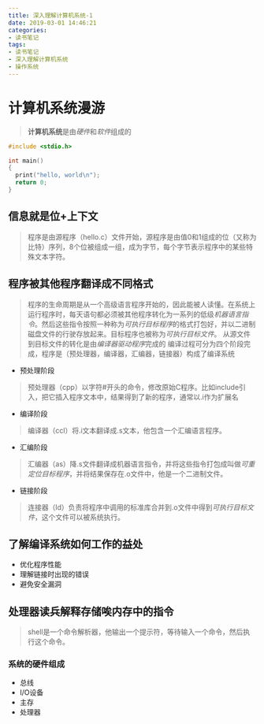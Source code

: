```yaml
---
title: 深入理解计算机系统-1
date: 2019-03-01 14:46:21
categories:
- 读书笔记
tags:
- 读书笔记
- 深入理解计算机系统
- 操作系统
---
```


# 计算机系统漫游

> **计算机系统**是由*硬件*和*软件*组成的

```c
#include <stdio.h>

int main()
{
  print("hello, world\n");
  return 0;
}
```

## 信息就是位+上下文

> 程序是由源程序（hello.c）文件开始，源程序是由值0和1组成的位（又称为比特）序列，8个位被组成一组，成为字节，每个字节表示程序中的某些特殊文本字符。

## 程序被其他程序翻译成不同格式

> 程序的生命周期是从一个高级语言程序开始的，因此能被人读懂。在系统上运行程序时，每天语句都必须被其他程序转化为一系列的低级*机器语言指令*。然后这些指令按照一种称为*可执行目标程序*的格式打包好，并以二进制磁盘文件的行驶存放起来。目标程序也被称为*可执行目标文件*。
> 从源文件到目标文件的转化是由*编译器驱动程序*完成的
> 编译过程可分为四个阶段完成，程序是（预处理器，编译器，汇编器，链接器）构成了编译系统

- 预处理阶段
> 预处理器（cpp）以字符#开头的命令，修改原始C程序。比如include引入，把它插入程序文本中，结果得到了新的程序，通常以.i作为扩展名
- 编译阶段
> 编译器（ccl）将.i文本翻译成.s文本，他包含一个汇编语言程序。
- 汇编阶段
> 汇编器（as）降.s文件翻译成机器语言指令，并将这些指令打包成叫做*可重定位目标程序*，并将结果保存在.o文件中，他是一个二进制文件。
- 链接阶段
> 连接器（ld）负责将程序中调用的标准库合并到.o文件中得到*可执行目标文件*，这个文件可以被系统执行。

## 了解编译系统如何工作的益处

- 优化程序性能
- 理解链接时出现的错误
- 避免安全漏洞

## 处理器读兵解释存储唉内存中的指令

> shell是一个命令解析器，他输出一个提示符，等待输入一个命令，然后执行这个命令。

### 系统的硬件组成

- 总线
- I/O设备
- 主存
- 处理器




